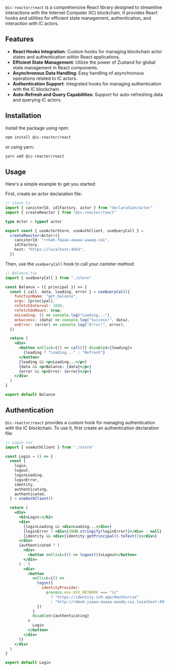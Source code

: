 `@ic-reactor/react` is a comprehensive React library designed to streamline interactions with the Internet Computer (IC) blockchain. It provides React hooks and utilities for efficient state management, authentication, and interaction with IC actors.

## Features

- **React Hooks Integration**: Custom hooks for managing blockchain actor states and authentication within React applications.
- **Efficient State Management**: Utilize the power of Zustand for global state management in React components.
- **Asynchronous Data Handling**: Easy handling of asynchronous operations related to IC actors.
- **Authentication Support**: Integrated hooks for managing authentication with the IC blockchain.
- **Auto-Refresh and Query Capabilities**: Support for auto-refreshing data and querying IC actors.

## Installation

Install the package using npm:

```bash
npm install @ic-reactor/react
```

or using yarn:

```bash
yarn add @ic-reactor/react
```

## Usage

Here's a simple example to get you started:

First, create an actor declaration file:

```ts
// store.ts
import { canisterId, idlFactory, actor } from "declaration/actor"
import { createReactor } from "@ic-reactor/react"

type Actor = typeof actor

export const { useActorStore, useAuthClient, useQueryCall } =
  createReactor<Actor>({
    canisterId: "rrkah-fqaaa-aaaaa-aaaaq-cai",
    idlFactory,
    host: "https://localhost:4943",
  })
```

Then, use the `useQueryCall` hook to call your canister method:

```jsx
// Balance.tsx
import { useQueryCall } from "./store"

const Balance = ({ principal }) => {
  const { call, data, loading, error } = useQueryCall({
    functionName: "get_balance",
    args: [principal],
    refetchInterval: 1000,
    refetchOnMount: true,
    onLoading: () => console.log("Loading..."),
    onSuccess: (data) => console.log("Success!", data),
    onError: (error) => console.log("Error!", error),
  })

  return (
    <div>
      <button onClick={() => call()} disabled={loading}>
        {loading ? "Loading..." : "Refresh"}
      </button>
      {loading && <p>Loading...</p>}
      {data && <p>Balance: {data}</p>}
      {error && <p>Error: {error}</p>}
    </div>
  )
}

export default Balance
```

## Authentication

`@ic-reactor/react` provides a custom hook for managing authentication with the IC blockchain. To use it, first create an authentication declaration file:

```jsx
// Login.tsx
import { useAuthClient } from "./store"

const Login = () => {
  const {
    login,
    logout,
    loginLoading,
    loginError,
    identity,
    authenticating,
    authenticated,
  } = useAuthClient()

  return (
    <div>
      <h2>Login:</h2>
      <div>
        {loginLoading && <div>Loading...</div>}
        {loginError ? <div>{JSON.stringify(loginError)}</div> : null}
        {identity && <div>{identity.getPrincipal().toText()}</div>}
      </div>
      {authenticated ? (
        <div>
          <button onClick={() => logout()}>Logout</button>
        </div>
      ) : (
        <div>
          <button
            onClick={() =>
              login({
                identityProvider:
                  process.env.DFX_NETWORK === "ic"
                    ? "https://identity.ic0.app/#authorize"
                    : "http://rdmx6-jaaaa-aaaaa-aaadq-cai.localhost:4943/#authorize",
              })
            }
            disabled={authenticating}
          >
            Login
          </button>
        </div>
      )}
    </div>
  )
}

export default Login
```
